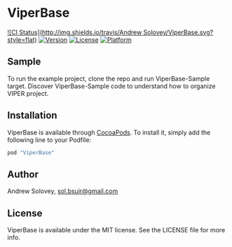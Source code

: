 # ViperBase

[![CI Status](http://img.shields.io/travis/Andrew Solovey/ViperBase.svg?style=flat)](https://travis-ci.org/zSOLz/viper-base)
[![Version](https://img.shields.io/cocoapods/v/ViperBase.svg?style=flat)](http://cocoapods.org/pods/ViperBase)
[![License](https://img.shields.io/cocoapods/l/ViperBase.svg?style=flat)](http://cocoapods.org/pods/ViperBase)
[![Platform](https://img.shields.io/cocoapods/p/ViperBase.svg?style=flat)](http://cocoapods.org/pods/ViperBase)

## Sample

To run the example project, clone the repo and run ViperBase-Sample target.
Discover ViperBase-Sample code to understand how to organize VIPER project. 

## Installation

ViperBase is available through [CocoaPods](http://cocoapods.org).
To install it, simply add the following line to your Podfile:

```ruby
pod "ViperBase"
```

## Author

Andrew Solovey, sol.bsuir@gmail.com

## License

ViperBase is available under the MIT license. See the LICENSE file for more info.
